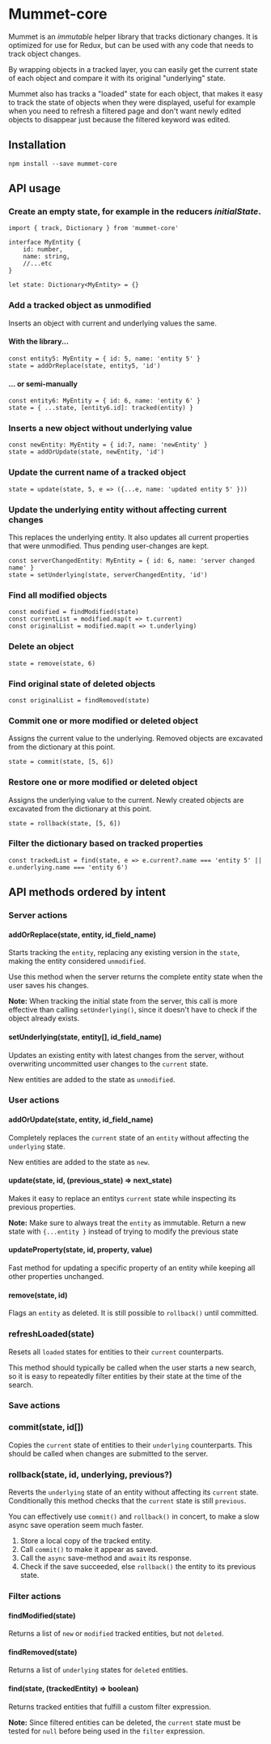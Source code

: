 # Mummet-core

Mummet is an _immutable_ helper library that tracks dictionary changes. 
It is optimized for use for Redux, but can be used with any code that 
needs to track object changes.

By wrapping objects in a tracked layer, you can easily get the current state 
of each object and compare it with its original "underlying" state. 

Mummet also has tracks a "loaded" state for each object, that makes it easy 
to track the state of objects when they were displayed, useful for example 
when you need to refresh a filtered page and don't want newly edited objects 
to disappear just because the filtered keyword was edited.

## Installation

```
npm install --save mummet-core
```

## API usage


### Create an empty state, for example in the reducers _initialState_.
```
import { track, Dictionary } from 'mummet-core'

interface MyEntity {
    id: number,
    name: string,
    //...etc
}

let state: Dictionary<MyEntity> = {}
```


### Add a tracked object as unmodified
Inserts an object with current and underlying values the same.

#### With the library...
```
const entity5: MyEntity = { id: 5, name: 'entity 5' }
state = addOrReplace(state, entity5, 'id')
```

#### ... or semi-manually
```
const entity6: MyEntity = { id: 6, name: 'entity 6' }
state = { ...state, [entity6.id]: tracked(entity) }
```


### Inserts a new object without underlying value
```
const newEntity: MyEntity = { id:7, name: 'newEntity' }
state = addOrUpdate(state, newEntity, 'id')
```

### Update the current name of a tracked object
```
state = update(state, 5, e => ({...e, name: 'updated entity 5' }))
```

### Update the underlying entity without affecting current changes
This replaces the underlying entity. It also updates all current 
properties that were unmodified. Thus pending user-changes are kept.

```
const serverChangedEntity: MyEntity = { id: 6, name: 'server changed name' }
state = setUnderlying(state, serverChangedEntity, 'id')
```

### Find all modified objects
```
const modified = findModified(state)
const currentList = modified.map(t => t.current)
const originalList = modified.map(t => t.underlying)
```

### Delete an object
```
state = remove(state, 6)
```

### Find original state of deleted objects
```
const originalList = findRemoved(state)
```

### Commit one or more modified or deleted object
Assigns the current value to the underlying. 
Removed objects are excavated from the dictionary at this point.
```
state = commit(state, [5, 6])
```

### Restore one or more modified or deleted object
Assigns the underlying value to the current.
Newly created objects are excavated from the dictionary at this point.
```
state = rollback(state, [5, 6])
```

### Filter the dictionary based on tracked properties
```
const trackedList = find(state, e => e.current?.name === 'entity 5' || e.underlying.name === 'entity 6')
```


## API methods ordered by intent


### Server actions

#### addOrReplace(state, entity, id_field_name)
Starts tracking the `entity`, replacing any existing version in the `state`, making the entity considered `unmodified`.

Use this method when the server returns the complete entity state when the user saves his changes.

**Note:** When tracking the initial state from the server, this call is more effective than calling `setUnderlying()`, since it doesn't have to check if the object already exists.

#### setUnderlying(state, entity[], id_field_name)
Updates an existing entity with latest changes from the server, without
overwriting uncommitted user changes to the `current` state.

New entities are added to the state as `unmodified`.


### User actions

#### addOrUpdate(state, entity, id_field_name)
Completely replaces the `current` state of an `entity` without affecting the `underlying` state.

New entities are added to the state as `new`.

#### update(state, id, (previous_state) => next_state)
Makes it easy to replace an entitys `current` state while inspecting its previous properties.

**Note:** Make sure to always treat the `entity` as immutable. Return a new state with `{...entity }` instead of trying to modify the previous state

#### updateProperty(state, id, property, value)
Fast method for updating a specific property of an entity while keeping all other properties unchanged.

#### remove(state, id)
Flags an `entity` as deleted.
It is still possible to `rollback()` until committed.

### refreshLoaded(state)
Resets all `loaded` states for entities to their `current` counterparts.

This method should typically be called when the user starts a new search,
so it is easy to repeatedly filter entities by their state at the time of the search.


### Save actions

### commit(state, id[])
Copies the `current` state of entities to their `underlying` counterparts.
This should be called when changes are submitted to the server.

### rollback(state, id, underlying, previous?)
Reverts the `underlying` state of an entity without affecting its `current` state. Conditionally this method checks that the `current` state is still `previous`.

You can effectively use `commit()` and `rollback()` in concert, to make a slow async save operation seem much faster. 
1. Store a local copy of the tracked entity.
2. Call `commit()` to make it appear as saved.
3. Call the `async` save-method and `await` its response.
4. Check if the save succeeded, else `rollback()` the entity to its previous state.


### Filter actions

#### findModified(state)
Returns a list of `new` or `modified` tracked entities, but not `deleted`.

#### findRemoved(state)
Returns a list of `underlying` states for `deleted` entities.

#### find(state, (trackedEntity) => boolean)
Returns tracked entities that fulfill a custom filter expression.

**Note:** Since filtered entities can be deleted, the `current` state must be tested for `null` before being used in the `filter` expression.
